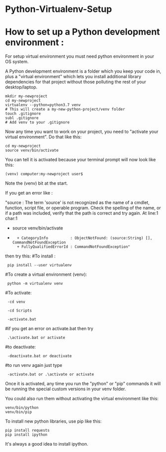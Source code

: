 # Python-Virtualenv-Setup


How to set up a Python development environment :
==============================================
For setup virtual environment you must need python environment in your OS system.

A Python development environment is a folder which you keep your code in, plus a "virtual environment" which lets you install 
additional library dependencies for that project without those polluting the rest of your desktop/laptop.

    mkdir my-newproject
    cd my-newproject 
    virtualenv --python=python3.7 venv
    # This will create a my-new-python-project/venv folder
    touch .gitignore
    subl .gitignore
    # Add venv to your .gitignore

Now any time you want to work on your project, you need to "activate your virtual environment". Do that like this:

    cd my-newproject
    source venv/bin/activate

You can tell it is activated because your terminal prompt will now look like this:

    (venv) computer:my-newproject user$ 

Note the (venv) bit at the start.

If you get an error like : 

"source : The term 'source' is not recognized as the name of a cmdlet, function, script file, or operable program.
Check the spelling of the name, or if a path was included, verify that the path is correct and try again.
At line:1 char:1
+ source venv/bin/activate
+ ~~~~~~
    + CategoryInfo          : ObjectNotFound: (source:String) [], CommandNotFoundException
    + FullyQualifiedErrorId : CommandNotFoundException"  

then try this:
   #To install :
    
     pip install --user virtualenv 
   
   #To create a virtual environment (venv):
     
     python -m virtualenv venv
    
   #To activate:
     
     -cd venv
     
     -cd Scripts
      
     -activate.bat
   
   #if you get an error on activate.bat then try 
     
     .\activate.bat or activate
    
   #to deactivate:
     
     -deactivate.bat or deactivate
    
   #to run venv again just type
   
     -activate.bat or .\activate or activate


Once it is activated, any time you run the "python" or "pip" commands it will be running the special custom versions in your venv folder.

You could also run them without activating the virtual environment like this:

    venv/bin/python
    venv/bin/pip

To install new python libraries, use pip like this:

    pip install requests
    pip install ipython

It's always a good idea to install ipython.
